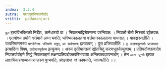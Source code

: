 ```yaml
---
index:  3.3.4
sutra:  यावत्पुरानिपातयोर्लट्
vritti:  padamanjari
---
```


`पुरा` इत्यविभक्तिको निर्देशः, कर्मधारयो वा । निपातनाद्विशेषणस्य परनिपातः । निपातौ चैतौ निश्चयं द्योतयतः । एतयोश्च प्रयोगे वर्त्तमाने लण्न भवति; भविष्यत्कालतया वर्त्तमानकालताया बाधनात् ।
यावद्दास्यतीति । यत्परिमाणमस्य `यत्तदेतेभ्यः परिमाणे वतुप्`, `आ सर्वनाम्नः` इत्यात्वम् । पुरा व्रजिष्यतीति । `पृ़ पालनपूरणयोः` `भ्राजभास` इत्यादिना क्विप्, `उदोष्ठ्यपूर्वस्य` इत्युत्वम् । अस्य तृतीयान्तत्वं द्योतयितुं करणभूतयेत्युक्तम् । प्रतिपदोक्तत्वादेव निपातयोर्ग्रहणे सिद्धे निपातग्रहणं लक्षणप्रतिपदोक्तपरिभाषाया अनित्यत्वज्ञापनार्थम् । तेन `आतां पुग्णौ` इत्यत्र लाक्षणिकरयाप्याकारान्तस्य पुग्भवति, `क्रीङ्जीनां णौ` क्रापयति, जापयतीति ।।
